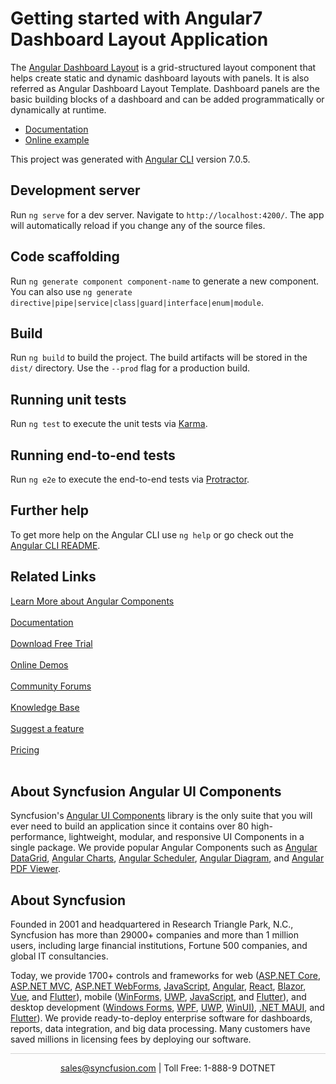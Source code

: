 # Getting started with Angular7 Dashboard Layout Application

The [Angular Dashboard Layout](https://www.syncfusion.com/angular-components/angular-dashboard-layout?utm_source=github&utm_medium=listing&utm_campaign=angular-dashboard-layout-github-samples) is a grid-structured layout component that helps create static and dynamic dashboard layouts with panels. It is also referred as Angular Dashboard Layout Template. Dashboard panels are the basic building blocks of a dashboard and can be added programmatically or dynamically at runtime.

* [Documentation](https://ej2.syncfusion.com/angular/documentation/dashboard-layout/getting-started/?utm_source=github&utm_medium=listing&utm_campaign=angular-dashboard-layout-github-samples)
* [Online example](https://ej2.syncfusion.com/angular/demos/#/bootstrap5/dashboard-layout/default?utm_source=github&utm_medium=listing&utm_campaign=angular-dashboard-layout-github-samples)

This project was generated with [Angular CLI](https://github.com/angular/angular-cli) version 7.0.5.

## Development server

Run `ng serve` for a dev server. Navigate to `http://localhost:4200/`. The app will automatically reload if you change any of the source files.

## Code scaffolding

Run `ng generate component component-name` to generate a new component. You can also use `ng generate directive|pipe|service|class|guard|interface|enum|module`.

## Build

Run `ng build` to build the project. The build artifacts will be stored in the `dist/` directory. Use the `--prod` flag for a production build.

## Running unit tests

Run `ng test` to execute the unit tests via [Karma](https://karma-runner.github.io).

## Running end-to-end tests

Run `ng e2e` to execute the end-to-end tests via [Protractor](http://www.protractortest.org/).

## Further help

To get more help on the Angular CLI use `ng help` or go check out the [Angular CLI README](https://github.com/angular/angular-cli/blob/master/README.md).

## Related Links

[Learn More about Angular Components](https://www.syncfusion.com/angular-components/?utm_source=github&utm_medium=listing&utm_campaign=angular-dashboard-layout-github-samples)<br/><br/>
[Documentation](https://ej2.syncfusion.com/angular/documentation/introduction/?utm_source=github&utm_medium=listing&utm_campaign=angular-dashboard-layout-github-samples)<br/><br/>
[Download Free Trial](https://www.syncfusion.com/downloads?utm_source=github&utm_medium=listing&utm_campaign=angular-dashboard-layout-github-samples)<br/><br/>
[Online Demos](https://ej2.syncfusion.com/angular/demos/?utm_source=github&utm_medium=listing&utm_campaign=angular-dashboard-layout-github-samples)<br/><br/>
[Community Forums](https://www.syncfusion.com/forums/?utm_source=github&utm_medium=listing&utm_campaign=angular-dashboard-layout-github-samples)<br/><br/>
[Knowledge Base](https://www.syncfusion.com/kb/essential-js2?utm_source=github&utm_medium=listing&utm_campaign=angular-dashboard-layout-github-samples)<br/><br/>
[Suggest a feature](https://www.syncfusion.com/feedback/angular?utm_source=github&utm_medium=listing&utm_campaign=angular-dashboard-layout-github-samples)<br/><br/>
[Pricing](https://www.syncfusion.com/sales/products/angular?utm_source=github&utm_medium=listing&utm_campaign=angular-dashboard-layout-github-samples)<br/><br/>

## About Syncfusion Angular UI Components
Syncfusion's [Angular UI Components](https://www.syncfusion.com/angular-components?utm_source=github&utm_medium=listing&utm_campaign=angular-dashboard-layout-github-samples) library is the only suite that you will ever need to build an application since it contains over 80 high-performance, lightweight, modular, and responsive UI Components in a single package. We provide popular Angular Components such as [Angular DataGrid](https://www.syncfusion.com/angular-components/angular-grid?utm_source=github&utm_medium=listing&utm_campaign=angular-dashboard-layout-github-samples), [Angular Charts](https://www.syncfusion.com/angular-components/angular-charts?utm_source=github&utm_medium=listing&utm_campaign=angular-dashboard-layout-github-samples), [Angular Scheduler](https://www.syncfusion.com/angular-components/angular-scheduler?utm_source=github&utm_medium=listing&utm_campaign=angular-dashboard-layout-github-samples), [Angular Diagram](https://www.syncfusion.com/angular-components/angular-diagram?utm_source=github&utm_medium=listing&utm_campaign=angular-dashboard-layout-github-samples), and [Angular PDF Viewer](https://www.syncfusion.com/angular-components/angular-pdf-viewer?utm_source=github&utm_medium=listing&utm_campaign=angular-dashboard-layout-github-samples).

## About Syncfusion

Founded in 2001 and headquartered in Research Triangle Park, N.C., Syncfusion has more than 29000+ companies and more than 1 million users, including large financial institutions, Fortune 500 companies, and global IT consultancies.

Today, we provide 1700+ controls and frameworks for web ([ASP.NET Core](https://www.syncfusion.com/aspnet-core-ui-controls?utm_source=github&utm_medium=listing&utm_campaign=angular-dashboard-layout-github-samples), [ASP.NET MVC](https://www.syncfusion.com/aspnet-mvc-ui-controls?utm_source=github&utm_medium=listing&utm_campaign=angular-dashboard-layout-github-samples), [ASP.NET WebForms](https://www.syncfusion.com/jquery/aspnet-webforms-ui-controls?utm_source=github&utm_medium=listing&utm_campaign=angular-dashboard-layout-github-samples), [JavaScript](https://www.syncfusion.com/javascript-ui-controls?utm_source=github&utm_medium=listing&utm_campaign=angular-dashboard-layout-github-samples), [Angular](https://www.syncfusion.com/angular-components?utm_source=github&utm_medium=listing&utm_campaign=angular-dashboard-layout-github-samples), [React](https://www.syncfusion.com/react-components?utm_source=github&utm_medium=listing&utm_campaign=angular-dashboard-layout-github-samples), [Blazor](https://www.syncfusion.com/blazor-components?utm_source=github&utm_medium=listing&utm_campaign=angular-dashboard-layout-github-samples), [Vue](https://www.syncfusion.com/vue-components?utm_source=github&utm_medium=listing&utm_campaign=angular-dashboard-layout-github-samples), and [Flutter](https://www.syncfusion.com/flutter-widgets?utm_source=github&utm_medium=listing&utm_campaign=angular-dashboard-layout-github-samples)), mobile ([WinForms](https://www.syncfusion.com/WinForms-ui-controls?utm_source=github&utm_medium=listing&utm_campaign=angular-dashboard-layout-github-samples), [UWP](https://www.syncfusion.com/uwp-ui-controls?utm_source=github&utm_medium=listing&utm_campaign=angular-dashboard-layout-github-samples), [JavaScript](https://www.syncfusion.com/javascript-ui-controls?utm_source=github&utm_medium=listing&utm_campaign=angular-dashboard-layout-github-samples), and [Flutter](https://www.syncfusion.com/flutter-widgets?utm_source=github&utm_medium=listing&utm_campaign=angular-dashboard-layout-github-samples)), and desktop development ([Windows Forms](https://www.syncfusion.com/winforms-ui-controls?utm_source=github&utm_medium=listing&utm_campaign=angular-dashboard-layout-github-samples), [WPF](https://www.syncfusion.com/wpf-ui-controls?utm_source=github&utm_medium=listing&utm_campaign=angular-dashboard-layout-github-samples), [UWP](https://www.syncfusion.com/uwp-ui-controls?utm_source=github&utm_medium=listing&utm_campaign=angular-dashboard-layout-github-samples), [WinUI)](https://www.syncfusion.com/winui-controls?utm_source=github&utm_medium=listing&utm_campaign=angular-dashboard-layout-github-samples), [.NET MAUI](https://www.syncfusion.com/maui-controls), and [Flutter](https://www.syncfusion.com/flutter-widgets?utm_source=github&utm_medium=listing&utm_campaign=angular-dashboard-layout-github-samples)). We provide ready-to-deploy enterprise software for dashboards, reports, data integration, and big data processing. Many customers have saved millions in licensing fees by deploying our software.

<hr style="height:0.3px;border:none;color:lightgrey;background-color:lightgrey;" />

<p align="center">
  <a href="mailto:sales@syncfusion.com?Subject=Syncfusion Angular Components - Github Sample" target="_top">sales@syncfusion.com</a> | Toll Free: 1-888-9 DOTNET <br>
</p>